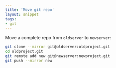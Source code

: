 ```yaml
---
title: 'Move git repo'
layout: snippet
tags:
- git
---
```

Move a complete repo from `oldserver` to `newserver`:

```bash
git clone --mirror git@oldserver:oldproject.git
cd oldproject.git
git remote add new git@newserver:newproject.git
git push --mirror new
```
